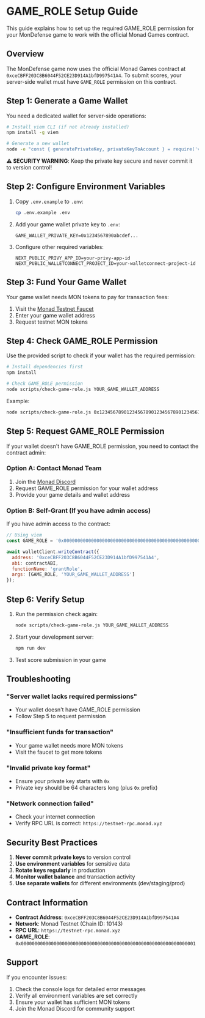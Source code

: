 # GAME_ROLE Setup Guide

This guide explains how to set up the required GAME_ROLE permission for your MonDefense game to work with the official Monad Games contract.

## Overview

The MonDefense game now uses the official Monad Games contract at `0xceCBFF203C8B6044F52CE23D914A1bfD997541A4`. To submit scores, your server-side wallet must have `GAME_ROLE` permission on this contract.

## Step 1: Generate a Game Wallet

You need a dedicated wallet for server-side operations:

```bash
# Install viem CLI (if not already installed)
npm install -g viem

# Generate a new wallet
node -e "const { generatePrivateKey, privateKeyToAccount } = require('viem/accounts'); const pk = generatePrivateKey(); const account = privateKeyToAccount(pk); console.log('Private Key:', pk); console.log('Address:', account.address);"
```

**⚠️ SECURITY WARNING**: Keep the private key secure and never commit it to version control!

## Step 2: Configure Environment Variables

1. Copy `.env.example` to `.env`:
   ```bash
   cp .env.example .env
   ```

2. Add your game wallet private key to `.env`:
   ```env
   GAME_WALLET_PRIVATE_KEY=0x1234567890abcdef...
   ```

3. Configure other required variables:
   ```env
   NEXT_PUBLIC_PRIVY_APP_ID=your-privy-app-id
   NEXT_PUBLIC_WALLETCONNECT_PROJECT_ID=your-walletconnect-project-id
   ```

## Step 3: Fund Your Game Wallet

Your game wallet needs MON tokens to pay for transaction fees:

1. Visit the [Monad Testnet Faucet](https://faucet.monad.xyz/)
2. Enter your game wallet address
3. Request testnet MON tokens

## Step 4: Check GAME_ROLE Permission

Use the provided script to check if your wallet has the required permission:

```bash
# Install dependencies first
npm install

# Check GAME_ROLE permission
node scripts/check-game-role.js YOUR_GAME_WALLET_ADDRESS
```

Example:
```bash
node scripts/check-game-role.js 0x1234567890123456789012345678901234567890
```

## Step 5: Request GAME_ROLE Permission

If your wallet doesn't have GAME_ROLE permission, you need to contact the contract admin:

### Option A: Contact Monad Team
1. Join the [Monad Discord](https://discord.gg/monad)
2. Request GAME_ROLE permission for your wallet address
3. Provide your game details and wallet address

### Option B: Self-Grant (If you have admin access)
If you have admin access to the contract:

```javascript
// Using viem
const GAME_ROLE = '0x0000000000000000000000000000000000000000000000000000000000000001';

await walletClient.writeContract({
  address: '0xceCBFF203C8B6044F52CE23D914A1bfD997541A4',
  abi: contractABI,
  functionName: 'grantRole',
  args: [GAME_ROLE, 'YOUR_GAME_WALLET_ADDRESS']
});
```

## Step 6: Verify Setup

1. Run the permission check again:
   ```bash
   node scripts/check-game-role.js YOUR_GAME_WALLET_ADDRESS
   ```

2. Start your development server:
   ```bash
   npm run dev
   ```

3. Test score submission in your game

## Troubleshooting

### "Server wallet lacks required permissions"
- Your wallet doesn't have GAME_ROLE permission
- Follow Step 5 to request permission

### "Insufficient funds for transaction"
- Your game wallet needs more MON tokens
- Visit the faucet to get more tokens

### "Invalid private key format"
- Ensure your private key starts with `0x`
- Private key should be 64 characters long (plus `0x` prefix)

### "Network connection failed"
- Check your internet connection
- Verify RPC URL is correct: `https://testnet-rpc.monad.xyz`

## Security Best Practices

1. **Never commit private keys** to version control
2. **Use environment variables** for sensitive data
3. **Rotate keys regularly** in production
4. **Monitor wallet balance** and transaction activity
5. **Use separate wallets** for different environments (dev/staging/prod)

## Contract Information

- **Contract Address**: `0xceCBFF203C8B6044F52CE23D914A1bfD997541A4`
- **Network**: Monad Testnet (Chain ID: 10143)
- **RPC URL**: `https://testnet-rpc.monad.xyz`
- **GAME_ROLE**: `0x0000000000000000000000000000000000000000000000000000000000000001`

## Support

If you encounter issues:

1. Check the console logs for detailed error messages
2. Verify all environment variables are set correctly
3. Ensure your wallet has sufficient MON tokens
4. Join the Monad Discord for community support